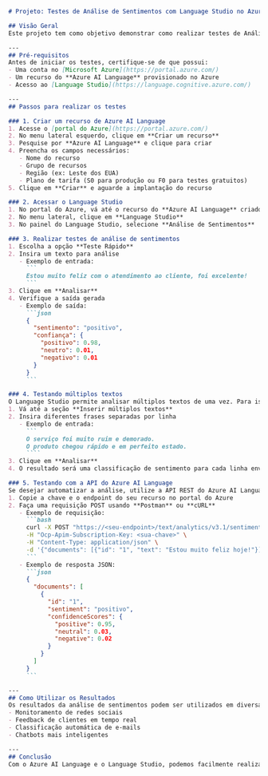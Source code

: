 ```markdown
# Projeto: Testes de Análise de Sentimentos com Language Studio no Azure AI

## Visão Geral
Este projeto tem como objetivo demonstrar como realizar testes de Análise de Sentimentos utilizando o Language Studio no Azure AI. A análise de sentimentos é um serviço de Processamento de Linguagem Natural (NLP) que identifica a opinião expressa em um texto, classificando-o como positivo, negativo ou neutro.

---
## Pré-requisitos
Antes de iniciar os testes, certifique-se de que possui:
- Uma conta no [Microsoft Azure](https://portal.azure.com/)
- Um recurso do **Azure AI Language** provisionado no Azure
- Acesso ao [Language Studio](https://language.cognitive.azure.com/)

---
## Passos para realizar os testes

### 1. Criar um recurso de Azure AI Language
1. Acesse o [portal do Azure](https://portal.azure.com/)
2. No menu lateral esquerdo, clique em **Criar um recurso**
3. Pesquise por **Azure AI Language** e clique para criar
4. Preencha os campos necessários:
   - Nome do recurso
   - Grupo de recursos
   - Região (ex: Leste dos EUA)
   - Plano de tarifa (S0 para produção ou F0 para testes gratuitos)
5. Clique em **Criar** e aguarde a implantação do recurso

### 2. Acessar o Language Studio
1. No portal do Azure, vá até o recurso do **Azure AI Language** criado
2. No menu lateral, clique em **Language Studio**
3. No painel do Language Studio, selecione **Análise de Sentimentos**

### 3. Realizar testes de análise de sentimentos
1. Escolha a opção **Teste Rápido**
2. Insira um texto para análise
   - Exemplo de entrada:
     ```
     Estou muito feliz com o atendimento ao cliente, foi excelente!
     ```
3. Clique em **Analisar**
4. Verifique a saída gerada
   - Exemplo de saída:
     ```json
     {
       "sentimento": "positivo",
       "confiança": {
         "positivo": 0.98,
         "neutro": 0.01,
         "negativo": 0.01
       }
     }
     ```

### 4. Testando múltiplos textos
O Language Studio permite analisar múltiplos textos de uma vez. Para isso:
1. Vá até a seção **Inserir múltiplos textos**
2. Insira diferentes frases separadas por linha
   - Exemplo de entrada:
     ```
     O serviço foi muito ruim e demorado.
     O produto chegou rápido e em perfeito estado.
     ````
3. Clique em **Analisar**
4. O resultado será uma classificação de sentimento para cada linha enviada.

### 5. Testando com a API do Azure AI Language
Se desejar automatizar a análise, utilize a API REST do Azure AI Language:
1. Copie a chave e o endpoint do seu recurso no portal do Azure
2. Faça uma requisição POST usando **Postman** ou **cURL**
   - Exemplo de requisição:
     ```bash
     curl -X POST "https://<seu-endpoint>/text/analytics/v3.1/sentiment" \
     -H "Ocp-Apim-Subscription-Key: <sua-chave>" \
     -H "Content-Type: application/json" \
     -d '{"documents": [{"id": "1", "text": "Estou muito feliz hoje!"}]}'
     ```
   - Exemplo de resposta JSON:
     ```json
     {
       "documents": [
         {
           "id": "1",
           "sentiment": "positivo",
           "confidenceScores": {
             "positive": 0.95,
             "neutral": 0.03,
             "negative": 0.02
           }
         }
       ]
     }
     ```

---
## Como Utilizar os Resultados
Os resultados da análise de sentimentos podem ser utilizados em diversas aplicações, como:
- Monitoramento de redes sociais
- Feedback de clientes em tempo real
- Classificação automática de e-mails
- Chatbots mais inteligentes

---
## Conclusão
Com o Azure AI Language e o Language Studio, podemos facilmente realizar análises de sentimentos sem necessidade de conhecimento profundo em aprendizado de máquina. Este guia forneceu os passos básicos para realizar testes e consumir a API para automatização. Agora, você pode expandir este projeto integrando a análise de sentimentos em seus aplicativos e serviços!
```

